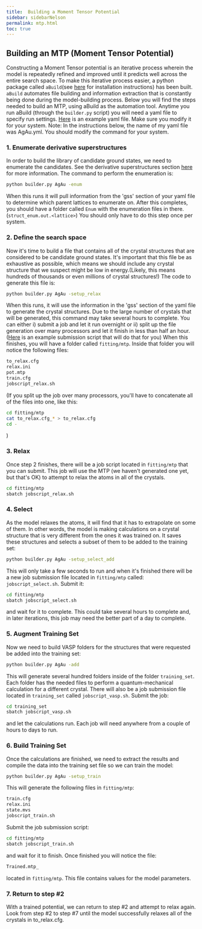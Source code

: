 ```yaml
---
title:  Building a Moment Tensor Potential
sidebar: sidebarNelson
permalink: mtp.html
toc: true
---
```


## Building an MTP (Moment Tensor Potential)
Constructing a Moment Tensor potential is an iterative process
wherein the model is repeatedly refined and improved until it predicts
well across the entire search space.  To make this iterative process
easier, a python package called `aBuild`(see [here][aBuildInstall] for
installation instructions) has been built.  `aBuild`
automates file building and information extraction that is constantly
being done during the model-building process.  Below you will find the
steps needed to build an MTP, using aBuild as the automation tool.
Anytime you run aBuild (through the `builder.py` script) you will need
a yaml file to specify run settings.  [Here][YAML] is an example yaml file.
Make sure you modify it for your system. Note: In the instructions
below, the name of my yaml file was AgAu.yml.  You  should modify the
command for your system.

### 1. Enumerate derivative superstructures

In order to build the library of candidate ground states, we need to
enumerate the candidates.  See the derivative superstructures section
[here](researchArticles.html) for more information.  The command to
perform the enumeration is:

```bash
python builder.py AgAu -enum
```

When this runs it will pull information from the 'gss' section of your
yaml file to determine which parent lattices to enumerate on.  After
this completes, you should have a folder called `Enum` with the
enumeration files in there. (`struct_enum.out.<lattice>`) You should
only have to do this step once per system.  

### 2. Define the search space

Now it's time to build a file that contains all of the crystal
structures that are considered to be candidate ground states.  It's
important that this file be as exhaustive as possible, which means we
should include any crystal structure that we suspect might be low in
energy.(Likely, this means hundreds of thousands or even millions of
crystal structures!)  The code to generate this file is:  
```bash
python builder.py AgAu -setup_relax
```
When this runs, it
will use the information in the 'gss' section of the yaml file to
generate the crystal structures. Due to the large number of crystals
that will be generated, this command may take several hours to
complete.  You can either i) submit a job and let it run overnight or
ii) split up the file generation over many processors and let it
finish in less than half an hour.  ([Here][setupRelaxSubmission] is an
example submission script that will do that for you) When this
finishes, you will have a folder called `fitting/mtp`.  Inside that
folder you will notice the following files:
```bash
to_relax.cfg
relax.ini
pot.mtp
train.cfg
jobscript_relax.sh
```
(If you split up the job over many processors, you'll have to
concatenate all of the files into one, like this:
```bash
cd fitting/mtp
cat to_relax.cfg_* > to_relax.cfg
cd -
```
)

### 3. Relax

Once step 2 finishes, there will be a job script located in `fitting/mtp`
   that you can submit.  This job will use the MTP (we haven't
   generated one yet, but that's OK) to attempt to relax the atoms in all of the
   crystals.  
``` bash
cd fitting/mtp
sbatch jobscript_relax.sh
```

### 4. Select

   As the model relaxes the atoms, it will find that it has to
   extrapolate on some of them. In other words, the model is making
   calculations on a crystal structure that is very different from the
   ones it was trained on. It saves these structures and selects
   a subset of
   them to be added to the training set:  
```bash
python builder.py AgAu -setup_select_add
```
This will only take a few seconds to run and when it's finished there
will be a new job submission file located in `fitting/mtp` called:
`jobscript_select.sh`. Submit it:
``` bash
cd fitting/mtp
sbatch jobscript_select.sh
```
and wait for it to complete.  This
could take several hours to complete and, in later iterations, this job
may need the better part of a day to complete.  

### 5. Augment Training Set

Now we need to build VASP folders for the structures that were requested be added
into the training set:
```bash
python builder.py AgAu -add
```
This will generate several hundred folders inside of the folder
`training_set`.  Each folder has the needed files to perform a
quantum-mechanical calculation for a different crystal.  There will
also be a job submission file located in `training_set` called
`jobscript_vasp.sh`. Submit the job:
``` bash
cd training_set
sbatch jobscript_vasp.sh
```
and let the calculations run.
Each job will need anywhere from a couple of hours to days to run.  

### 6. Build Training Set

Once the calculations are finished, we need to extract the results
and compile the data into the training set file so we can train
the model:
```bash
python builder.py AgAu -setup_train
```
This will generate the following files in `fitting/mtp`:
```bash
train.cfg
relax.ini
state.mvs
jobscript_train.sh
```
Submit the job submission script:
``` bash
cd fitting/mtp
sbatch jobscript_train.sh
```
and wait for it to finish.  Once finished you will notice the file:
```bash
Trained.mtp_
```
located in `fitting/mtp`.  This file contains values for the model
parameters.  

### 7. Return to step #2

With a trained potential, we can return to step #2 and attempt to
relax again.  Look from step #2 to step #7 until the model successfully
    relaxes all of the crystals in to_relax.cfg.



[aBuildInstall]: /neededSoftware.html
[ljnabuild]: https://github.com/lancejnelson/aBuild  
[YAML]:  http://byui-physics.github.io/main/pages/Faculty/NelsonL/materialsResearch/sample.yml
[setupRelaxSubmission]:https://byui-physics.github.io/main/pages/Faculty/NelsonL/materialsResearch/setupRelaxJobscript.sh
